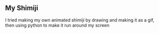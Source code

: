 ## My Shimiji
I tried making my own animated shimiji by drawing and making it as a gif, then using python to make it run around my screen
